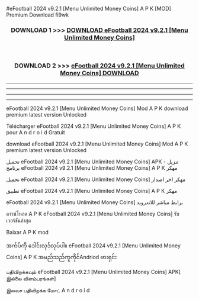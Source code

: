 #eFootball 2024 v9.2.1  [Menu Unlimited Money Coins] A P K [MOD] Premium Download fi9wk



<div align="center">

<h3>DOWNLOAD 1 >>> <a href="https://teeasianyam.web.app?sq=eFootball 2024 v9.2.1  [Menu Unlimited Money Coins]">DOWNLOAD eFootball 2024 v9.2.1  [Menu Unlimited Money Coins] </a></h3><br>

<h3>DOWNLOAD 2 >>> <a href="https://teeasianyam.web.app?sq=eFootball 2024 v9.2.1  [Menu Unlimited Money Coins] ">eFootball 2024 v9.2.1  [Menu Unlimited Money Coins]  DOWNLOAD </a></h3>

</div>


----------------------------------------------------------

----------------------------------------------------------

----------------------------------------------------------

----------------------------------------------------------


eFootball 2024 v9.2.1  [Menu Unlimited Money Coins]  Mod A P K download premium latest version Unlocked

Télécharger eFootball 2024 v9.2.1  [Menu Unlimited Money Coins]  A P K pour A n d r o i d Gratuit

download eFootball 2024 v9.2.1  [Menu Unlimited Money Coins]  Mod A P K premium latest version Unlocked

تحميل eFootball 2024 v9.2.1  [Menu Unlimited Money Coins]  APK - تنزيل برنامج eFootball 2024 v9.2.1  [Menu Unlimited Money Coins]  A P K مهكر

تحميل eFootball 2024 v9.2.1  [Menu Unlimited Money Coins]  مهكر اخر اصدار

تطبيق eFootball 2024 v9.2.1  [Menu Unlimited Money Coins]  A P K مهكر

eFootball 2024 v9.2.1  [Menu Unlimited Money Coins]  برابط مباشر للاندرويد

ดาวน์โหลด A P K eFootball 2024 v9.2.1  [Menu Unlimited Money Coins]  รับเวอร์ชันล่าสุด

Baixar A P K mod

အက်ပ်ကို ဒေါင်းလုဒ်လုပ်ပါ။ eFootball 2024 v9.2.1  [Menu Unlimited Money Coins]  A P K အမည်သည်ကူကိုင်Andriod ဗားရှင်း

பதிவிறக்கவும் eFootball 2024 v9.2.1  [Menu Unlimited Money Coins]  APK[ இல்லை விளம்பரங்கள்] 
 
இலவச பதிவிறக்க மோட் A n d r o i d



